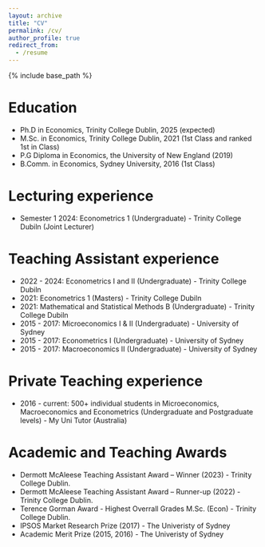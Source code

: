 ```yaml
---
layout: archive
title: "CV"
permalink: /cv/
author_profile: true
redirect_from:
  - /resume
---
```


{% include base_path %}

Education
======
* Ph.D in Economics, Trinity College Dublin, 2025 (expected)
* M.Sc. in Economics, Trinity College Dublin, 2021 (1st Class and ranked 1st in Class)
* P.G Diploma in Economics, the University of New England (2019)
* B.Comm. in Economics, Sydney University, 2016 (1st Class)

Lecturing experience
======
* Semester 1 2024: Econometrics 1 (Undergraduate) - Trinity College Dubiln (Joint Lecturer)

Teaching Assistant experience
======
* 2022 - 2024: Econometrics I and II (Undergraduate) - Trinity College Dubiln
* 2021: Econometrics 1 (Masters) - Trinity College Dubiln
* 2021: Mathematical and Statistical Methods B (Undergraduate) - Trinity College Dubiln
* 2015 - 2017: Microeconomics I & II (Undergraduate) - University of Sydney
* 2015 - 2017: Econometrics I (Undergraduate) - University of Sydney
* 2015 - 2017: Macroeconomics II (Undergraduate) - University of Sydney

Private Teaching experience
======
* 2016 - current: 500+ individual students in Microeconomics, Macroeconomics and Econometrics (Undergraduate and Postgraduate levels) - My Uni Tutor (Australia)

Academic and Teaching Awards
======
* Dermott McAleese Teaching Assistant Award – Winner (2023) - Trinity College Dublin.
* Dermott McAleese Teaching Assistant Award – Runner-up (2022) - Trinity College Dublin.
* Terence Gorman Award - Highest Overrall Grades M.Sc. (Econ) - Trinity College Dublin.
* IPSOS Market Research Prize (2017) - The Univeristy of Sydney
* Academic Merit Prize (2015, 2016) - The Univeristy of Sydney

